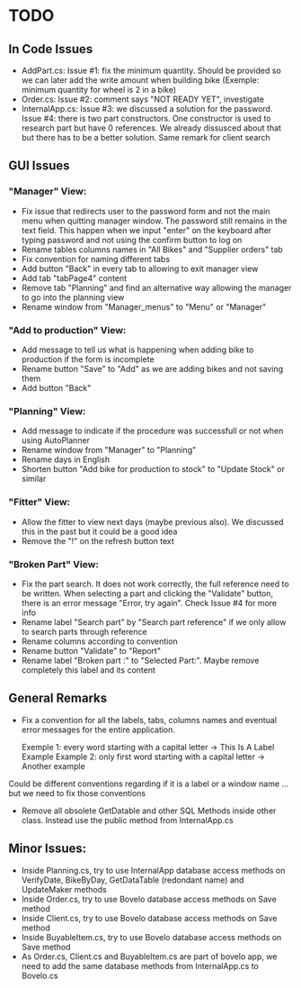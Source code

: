 # TODO
## In Code Issues
- AddPart.cs:
Issue #1: fix the minimum quantity. Should be provided so we can later add the write amount when building bike
(Exemple: minimum quantity for wheel is 2 in a bike)
- Order.cs:
Issue #2: comment says "NOT READY YET", investigate
- InternalApp.cs:
Issue #3: we discussed a solution for the password. 
Issue #4: there is two part constructors. One constructor is used to research part but have 0 references. 
We already dissusced about that but there has to be a better solution. Same remark for client search

## GUI Issues
### "Manager" View:
- Fix issue that redirects user to the password form and not the main menu when quitting manager window. The password still remains in the text field. 
This happen when we input "enter" on the keyboard after typing password and not using the confirm button to log on
- Rename tables columns names in "All Bikes" and "Supplier orders" tab
- Fix convention for naming different tabs
- Add button "Back" in every tab to allowing to exit manager view
- Add tab "tabPage4" content
- Remove tab "Planning" and find an alternative way allowing the manager to go into the planning view
- Rename window from "Manager_menus" to "Menu" or "Manager"

### "Add to production" View: 
- Add message to tell us what is happening when adding bike to production if the form is incomplete
- Rename button "Save" to "Add" as we are adding bikes and not saving them
- Add button "Back"

### "Planning" View: 
- Add message to indicate if the procedure was successfull or not when using AutoPlanner
- Rename window from "Manager" to "Planning"
- Rename days in English
- Shorten button "Add bike for production to stock" to "Update Stock" or similar

### "Fitter" View:
- Allow the fitter to view next days (maybe previous also). We discussed this in the past but it could be a good idea
- Remove the "!" on the refresh button text

### "Broken Part" View:
- Fix the part search. It does not work correctly, the full reference need to be written. 
When selecting a part and clicking the "Validate" button, there is an error message "Error, try again". Check Issue #4 for more info
- Rename label "Search part" by "Search part reference" if we only allow to search parts through reference
- Rename columns according to convention
- Rename button "Validate" to "Report"
- Rename label "Broken part :" to "Selected Part:". Maybe remove completely this label and its content

## General Remarks

- Fix a convention for all the labels, tabs, columns names and eventual error messages for the entire application.

    Exemple 1: every word starting with a capital letter -> This Is A Label Example
    Example 2: only first word starting with a capital letter -> Another example

Could be different conventions regarding if it is a label or a window name ... but we need to fix those conventions
- Remove all obsolete GetDatable and other SQL Methods inside other class. Instead use the public method from InternalApp.cs

## Minor Issues:
- Inside Planning.cs, try to use InternalApp database access methods on VerifyDate, BikeByDay, GetDataTable (redondant name) and UpdateMaker methods
- Inside Order.cs, try to use Bovelo database access methods on Save method
- Inside Client.cs, try to use Bovelo database access methods on Save method
- Inside BuyableItem.cs, try to use Bovelo database access methods on Save method
- As Order.cs, Client.cs and BuyableItem.cs are part of bovelo app, we need to add the same database methods from InternalApp.cs to Bovelo.cs
